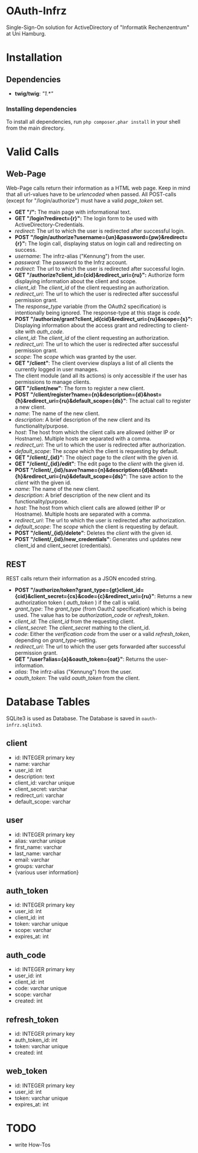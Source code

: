 # OAuth-Infrz
Single-Sign-On solution for ActiveDirectory of "Informatik Rechenzentrum" at Uni Hamburg.

# Installation
## Dependencies
* __twig/twig__: _"1.*"_

### Installing dependencies
To install all dependencies, run `php composer.phar install` in your shell from the main directory.

# Valid Calls
## Web-Page
Web-Page calls return their information as a HTML web page.
Keep in mind that all url-values have to be *urlencoded* when passed. All POST-calls (except for "/login/authorize") must have a valid *page_token* set.
* **GET "/":** The main page with informational text.
* **GET "/login?redirect={r}":** The login form to be used with ActiveDirectory-Credentials.
 * *redirect*: The url to which the user is redirected after successful login.
* **POST "/login/authorize?username={un}&password={pw}&redirect={r}":** The login call, displaying status on login call and redirecting on success.
 * *username*: The infrz-alias ("Kennung") from the user.
 * *password*: The password to the Infrz account.
 * *redirect*: The url to which the user is redirected after successful login.
* **GET "/authorize?client_id={cid}&redirect_uri={ru}":** Authorize form displaying information about the client and scope.
 * *client_id*: The *client_id* of the client requesting an authorization.
 * *redirect_uri*: The url to which the user is redirected after successful permission grant.
 * The *response_type* variable (from the OAuth2 specification) is intentionally being ignored. The response-type at this stage is *code*.
* **POST "/authorize/grant?client_id{cid}&redirect_uri={ru}&scope={s}":** Displaying information about the access grant and redirecting to client-site with *auth_code*.
 * *client_id*: The *client_id* of the client requesting an authorization.
 * *redirect_uri*: The url to which the user is redirected after successful permission grant.
 * *scope*: The *scope* which was granted by the user.
* **GET "/client"**: The client overview displays a list of all clients the currently logged in user manages.
 * The client module (and all its actions) is only accessible if the user has permissions to manage clients.
* **GET "/client/new"**: The form to register a new client.
* **POST "/client/register?name={n}&description={d}&host={ħ}&redirect_uri={ru}&default_scope={ds}"**: The actual call to register a new client.
 * *name*: The name of the new client.
 * *description*: A brief description of the new client and its functionality/purpose.
 * *host*: The host from which the client calls are allowed (either IP or Hostname). Multiple hosts are separated with a comma.
 * *redirect_uri*: The url to which the user is redirected after authorization.
 * *default_scope*: The *scope* which the client is requesting by default.
* **GET "/client/_{id}"**: The object page to the *client* with the given id.
* **GET "/client/_{id}/edit"**: The edit page to the *client* with the given id.
* **POST "/client/_{id}/save?name={n}&description={d}&host={h}&redirect_uri={ru}&default_scope={ds}"**: The save action to the *client* with the given id.
 * *name*: The name of the new client.
 * *description*: A brief description of the new client and its functionality/purpose.
 * *host*: The host from which client calls are allowed (either IP or Hostname). Multiple hosts are separated with a comma.
 * *redirect_uri*: The url to which the user is redirected after authorization.
 * *default_scope*: The *scope* which the client is requesting by default.
* **POST "/client/_{id}/delete"**: Deletes the *client* with the given id.
* **POST "/client/_{id}/new_credentials"**: Generates und updates new client_id and client_secret (credentials).

## REST
REST calls return their information as a JSON encoded string.
* **POST "/authorize/token?grant_type={gt}client_id={cid}&client_secret={cs}&code={c}&redirect_uri={ru}"**: Returns a new authorization token ( *auth_token* ) if the call is valid.
 * *grant_type*: The *grant_type* (from Oauth2 specification) which is being used. The value has to be *authorization_code* or *refresh_token*.
 * *client_id*: The *client_id* from the requesting client.
 * *client_secret*: The *client_secret* mathing to the client_id.
 * *code*: Either the *verification code* from the user or a valid *refresh_token*, depending on *grant_type*-setting.
 * *redirect_uri*: The url to which the user gets forwarded after successful permission grant.
* **GET "/user?alias={a}&oauth_token={oat}"**: Returns the user-information.
 * *alias*: The infrz-alias ("Kennung") from the user.
 * *oauth_token*: The valid *oauth_token* from the client.

# Database Tables
SQLite3 is used as Database. The Database is saved in `oauth-infrz.sqlite3`.

## client
* id: INTEGER primary key
* name: varchar
* user_id: int
* description: text
* client_id: varchar unique
* client_secret: varchar
* redirect_uri: varchar
* default_scope: varchar

## user
* id: INTEGER primary key
* alias: varchar unique
* first_name: varchar
* last_name: varchar
* email: varchar
* groups: varchar
* {various user information}

## auth_token
* id: INTEGER primary key
* user_id: int
* client_id: int
* token: varchar unique
* scope: varchar
* expires_at: int

## auth_code
* id: INTEGER primary key
* user_id: int
* client_id: int
* code: varchar unique
* scope: varchar
* created: int

## refresh_token
* id: INTEGER primary key
* auth_token_id: int
* token: varchar unique
* created: int

## web_token
* id: INTEGER primary key
* user_id: int
* token: varchar unique
* expires_at: int

# TODO
* write How-Tos